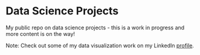# Data Science Projects
My public repo on data science projects - this is a work in progress and more content is on the way! 

Note: Check out some of my data visualization work on my LinkedIn [profile](https://www.linkedin.com/in/jeric-l-03442336/).
